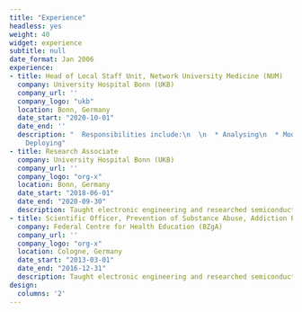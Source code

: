 ```yaml
---
title: "Experience"
headless: yes
weight: 40
widget: experience
subtitle: null
date_format: Jan 2006
experience:
- title: Head of Local Staff Unit, Network University Medicine (NUM)
  company: University Hospital Bonn (UKB)
  company_url: ''
  company_logo: "ukb"
  location: Bonn, Germany
  date_start: "2020-10-01"
  date_end: ''
  description: "  Responsibilities include:\n  \n  * Analysing\n  * Modelling\n  *
    Deploying"
- title: Research Associate
  company: University Hospital Bonn (UKB)
  company_url: ''
  company_logo: "org-x"
  location: Bonn, Germany
  date_start: "2018-06-01"
  date_end: "2020-09-30"
  description: Taught electronic engineering and researched semiconductor physics.
- title: Scientific Officer, Prevention of Substance Abuse, Addiction Prevention
  company: Federal Centre for Health Education (BZgA)
  company_url: ''
  company_logo: "org-x"
  location: Cologne, Germany
  date_start: "2013-03-01"
  date_end: "2016-12-31"
  description: Taught electronic engineering and researched semiconductor physics.
design:
  columns: '2'
---
```




